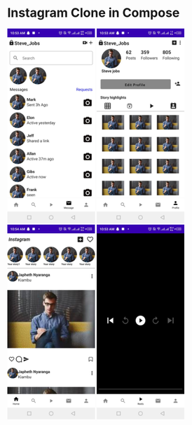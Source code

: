 # Instagram Clone in Compose


<img src= "app/src/main/res/drawable/image1.jpeg" width=200 />
<img src= "app/src/main/res/drawable/image2.jpeg" width=200 />
<img src= "app/src/main/res/drawable/image3.jpeg" width=200 />
<img src= "app/src/main/res/drawable/image4.jpeg" width=200 />
